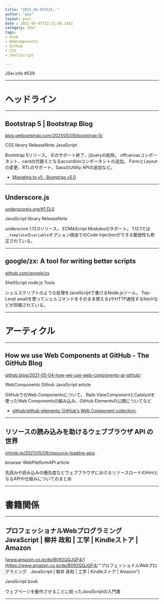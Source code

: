```yaml
---
title: "2021-05-07のJS: "
author: "azu"
layout: post
date : 2021-05-07T12:21:08.143Z
category: JSer
tags:
- book
- WebComponents
- Github
- CSS
- ShellScript

---
```


JSer.info #539

----

<h1 class="site-genre">ヘッドライン</h1>

----

## Bootstrap 5 | Bootstrap Blog
[blog.getbootstrap.com/2021/05/05/bootstrap-5/](https://blog.getbootstrap.com/2021/05/05/bootstrap-5/ "Bootstrap 5 | Bootstrap Blog")
<p class="jser-tags jser-tag-icon"><span class="jser-tag">CSS</span> <span class="jser-tag">library</span> <span class="jser-tag">ReleaseNote</span> <span class="jser-tag">JavaScript</span></p>

Bootstrap 5リリース。
IEのサポート終了、jQueryの削除。
offcanvasコンポーネント、cardの代替えとなるaccordionコンポーネントの追加。
FormとLayoutの変更、RTLのサポート、SassのUtility APIの追加など。

- [Migrating to v5 · Bootstrap v5.0](https://getbootstrap.com/docs/5.0/migration/ "Migrating to v5 · Bootstrap v5.0")

----

## Underscore.js
[underscorejs.org/#1.13.0](https://underscorejs.org/#1.13.0 "Underscore.js")
<p class="jser-tags jser-tag-icon"><span class="jser-tag">JavaScript</span> <span class="jser-tag">library</span> <span class="jser-tag">ReleaseNote</span></p>

underscore 1.13.0リリース。
ECMAScript Modulesのサポート。
1.12.1では`_.template`の`variable`オプション経由でのCode Injectionができる脆弱性も修正されている。


----

## google/zx: A tool for writing better scripts
[github.com/google/zx](https://github.com/google/zx "google/zx: A tool for writing better scripts")
<p class="jser-tags jser-tag-icon"><span class="jser-tag">ShellScript</span> <span class="jser-tag">node.js</span> <span class="jser-tag">Tools</span></p>

シェルスクリプトのような処理をJavaScriptで書けるNode.jsツール。
Top-Level awaitを使ってシェルコマンドをそのまま使える`$`やHTTP通信するfetchなどが同梱されている。


----
<h1 class="site-genre">アーティクル</h1>

----

## How we use Web Components at GitHub - The GitHub Blog
[github.blog/2021-05-04-how-we-use-web-components-at-github/](https://github.blog/2021-05-04-how-we-use-web-components-at-github/ "How we use Web Components at GitHub - The GitHub Blog")
<p class="jser-tags jser-tag-icon"><span class="jser-tag">WebComponents</span> <span class="jser-tag">Github</span> <span class="jser-tag">JavaScript</span> <span class="jser-tag">article</span></p>

GitHubでのWeb Componentsについて。
Rails ViewComponentとCatalystを使ったWeb Componentsの組み込み、GitHub Elementsの公開についてなど

- [github/github-elements: GitHub&#039;s Web Component collection.](https://github.com/github/github-elements "github/github-elements: GitHub&amp;#039;s Web Component collection.")

----

## リソースの読み込みを助けるウェブブラウザ API の世界
[nhiroki.jp/2021/05/06/resource-loading-apis](https://nhiroki.jp/2021/05/06/resource-loading-apis "リソースの読み込みを助けるウェブブラウザ API の世界")
<p class="jser-tags jser-tag-icon"><span class="jser-tag">browser</span> <span class="jser-tag">WebPlatformAPI</span> <span class="jser-tag">article</span></p>

先読みや読み込みの優先度などウェブブラウザにおけるリソースロードのHintとなるAPIや仕組みについてのまとめ


----
<h1 class="site-genre">書籍関係</h1>

----

## プロフェッショナルWebプログラミング　JavaScript | 柳井 政和 | 工学 | Kindleストア | Amazon
[www.amazon.co.jp/dp/B092QQJQF4/](https://www.amazon.co.jp/dp/B092QQJQF4/ "プロフェッショナルWebプログラミング　JavaScript | 柳井 政和 | 工学 | Kindleストア | Amazon")
<p class="jser-tags jser-tag-icon"><span class="jser-tag">JavaScript</span> <span class="jser-tag">book</span></p>

ウェブページを動作させることに絞ったJavaScriptの入門書


----
